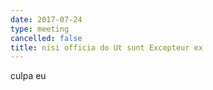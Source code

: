 ```yaml
---
date: 2017-07-24
type: meeting
cancelled: false
title: nisi officia do Ut sunt Excepteur ex
---
```

culpa eu